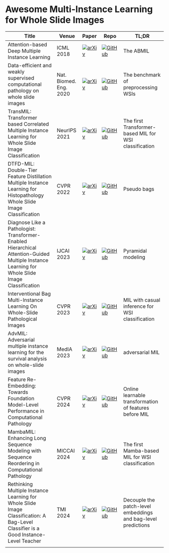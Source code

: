# Awesome Multi-Instance Learning for Whole Slide Images

| Title                                                        | Venue                  | Paper                                                        | Repo                                                         | TL;DR                                                        |
| ------------------------------------------------------------ | ---------------------- | ------------------------------------------------------------ | ------------------------------------------------------------ | ------------------------------------------------------------ |
| Attention-based Deep Multiple Instance Learning              | ICML 2018              | [![arXiv](https://img.shields.io/badge/arXiv-1802.04712-b31b1b.svg)](https://arxiv.org/abs/1802.04712) | [![GitHub](https://img.shields.io/github/stars/AMLab-Amsterdam/AttentionDeepMIL?style=flat)](https://github.com/AMLab-Amsterdam/AttentionDeepMIL) | The ABMIL                                                    |
| Data-efficient and weakly supervised computational pathology on whole slide images | Nat. Biomed. Eng. 2020 | [![arXiv](https://img.shields.io/badge/arXiv-2004.09666-b31b1b.svg)](https://arxiv.org/abs/2004.09666) | [![GitHub](https://img.shields.io/github/stars/mahmoodlab/CLAM?style=flat)](https://github.com/mahmoodlab/CLAM) | The benchmark of preprocessing WSIs                          |
| TransMIL: Transformer based Correlated Multiple Instance Learning for Whole Slide Image Classification | NeurIPS 2021           | [![arXiv](https://img.shields.io/badge/arXiv-2106.00908-b31b1b.svg)](https://arxiv.org/abs/2106.00908) | [![GitHub](https://img.shields.io/github/stars/szc19990412/TransMIL?style=flat)](https://github.com/szc19990412/TransMIL) | The first Transformer-based MIL for WSI classification       |
| DTFD-MIL: Double-Tier Feature Distillation Multiple Instance Learning for Histopathology Whole Slide Image Classification | CVPR 2022              | [![arXiv](https://img.shields.io/badge/arXiv-2203.12081-b31b1b.svg)](https://arxiv.org/abs/2203.12081) | [![GitHub](https://img.shields.io/github/stars/hrzhang1123/DTFD-MIL?style=flat)](https://github.com/hrzhang1123/DTFD-MIL) | Pseudo bags                                                  |
| Diagnose Like a Pathologist: Transformer-Enabled Hierarchical Attention-Guided Multiple Instance Learning for Whole Slide Image Classification | IJCAI 2023             | [![arXiv](https://img.shields.io/badge/arXiv-2301.08125-b31b1b.svg)](https://arxiv.org/abs/2301.08125) | [![GitHub](https://img.shields.io/github/stars/BearCleverProud/HAG-MIL?style=flat)](https://github.com/BearCleverProud/HAG-MIL) | Pyramidal modeling                                           |
| Interventional Bag Multi-Instance Learning On Whole-Slide Pathological Images | CVPR 2023              | [![arXiv](https://img.shields.io/badge/arXiv-2303.06873-b31b1b.svg)](https://arxiv.org/abs/2303.06873) | [![GitHub](https://img.shields.io/github/stars/HHHedo/IBMIL?style=flat)](https://github.com/HHHedo/IBMIL) | MIL with casual inference for WSI classification             |
| AdvMIL: Adversarial multiple instance learning for the survival analysis on whole-slide images | MedIA 2023             | [![arXiv](https://img.shields.io/badge/arXiv-2212.06515-b31b1b.svg)](https://arxiv.org/abs/2212.06515) | [![GitHub](https://img.shields.io/github/stars/liupei101/AdvMIL?style=flat)](https://github.com/liupei101/AdvMIL) | adversarial MIL                                              |
| Feature Re-Embedding: Towards Foundation Model-Level Performance in Computational Pathology | CVPR 2024              | [![arXiv](https://img.shields.io/badge/arXiv-2402.17228-b31b1b.svg)](https://arxiv.org/abs/2402.17228) | [![GitHub](https://img.shields.io/github/stars/DearCaat/RRT-MIL?style=flat)](https://github.com/DearCaat/RRT-MIL) | Online learnable transformation of features before MIL       |
| MambaMIL: Enhancing Long Sequence Modeling with Sequence Reordering in Computational Pathology | MICCAI 2024            | [![arXiv](https://img.shields.io/badge/arXiv-2403.06800-b31b1b.svg)](https://arxiv.org/abs/2403.06800) | [![GitHub](https://img.shields.io/github/stars/isyangshu/MambaMIL?style=flat)](https://github.com/isyangshu/MambaMIL) | The first Mamba-based MIL for WSI classification             |
| Rethinking Multiple Instance Learning for Whole Slide Image Classification: A Bag-Level Classifier is a Good Instance-Level Teacher | TMI 2024               | [![arXiv](https://img.shields.io/badge/arXiv-2312.01099-b31b1b.svg)](https://arxiv.org/abs/2312.01099) | [![GitHub](https://img.shields.io/github/stars/Dootmaan/ICMIL?style=flat)](https://github.com/Dootmaan/ICMIL) | Decouple the patch-level embeddings and bag-level predictions |
|                                                              |                        |                                                              |                                                              |                                                              |


